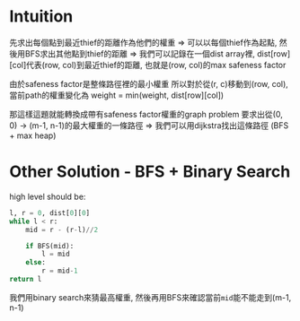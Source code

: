 # Intuition

先求出每個點到最近thief的距離作為他們的權重
=> 可以以每個thief作為起點, 然後用BFS求出其他點到thief的距離
=> 我們可以記錄在一個dist array裡, dist[row][col]代表(row, col)到最近thief的距離, 也就是(row, col)的max safeness factor

由於safeness factor是整條路徑裡的最小權重
所以對於從(r, c)移動到(row, col), 當前path的權重變化為 weight = min(weight, dist[row][col])

那這樣這題就能轉換成帶有safeness factor權重的graph problem
要求出從(0, 0) -> (m-1, n-1)的最大權重的一條路徑
=> 我們可以用dijkstra找出這條路徑 (BFS + max heap)

# Other Solution - BFS + Binary Search

high level should be:

```py
l, r = 0, dist[0][0]
while l < r:
    mid = r - (r-l)//2

    if BFS(mid):
        l = mid
    else:
        r = mid-1
return l
```

我們用binary search來猜最高權重, 然後再用BFS來確認當前`mid`能不能走到(m-1, n-1)